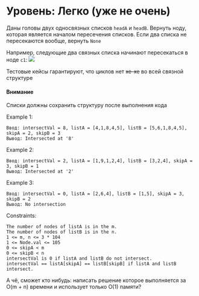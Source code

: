 # Уровень: Легко (уже не очень)
 
Даны головы двух односвязных списков `headA` и `headB`. Вернуть ноду, которая является началом пересечения списков. Если два списка не пересекаются вообще, вернуть `None`

Например, следующие два связных списка начинают пересекаться в ноде `c1`:
![](https://assets.leetcode.com/uploads/2021/03/05/160_statement.png)

Тестовые кейсы гарантируют, что циклов нет ~~хе-хе~~ во всей связной структуре 

#### Внимание

Списки должны сохранить структуру после выполнения кода

Example 1:

```
Ввод: intersectVal = 8, listA = [4,1,8,4,5], listB = [5,6,1,8,4,5], skipA = 2, skipB = 3
Вывод: Intersected at '8'
```
Example 2:

```
Ввод: intersectVal = 2, listA = [1,9,1,2,4], listB = [3,2,4], skipA = 3, skipB = 1
Вывод: Intersected at '2'
```
Example 3:

```
Ввод: intersectVal = 0, listA = [2,6,4], listB = [1,5], skipA = 3, skipB = 2
Вывод: No intersection
 ```

Constraints:

```
The number of nodes of listA is in the m.
The number of nodes of listB is in the n.
1 <= m, n <= 3 * 104
1 <= Node.val <= 105
0 <= skipA < m
0 <= skipB < n
intersectVal is 0 if listA and listB do not intersect.
intersectVal == listA[skipA] == listB[skipB] if listA and listB intersect.
 ```

А чё, сможет кто нибудь: написать решение которое выполняется за O(m + n) времени и использует только O(1) памяти?
